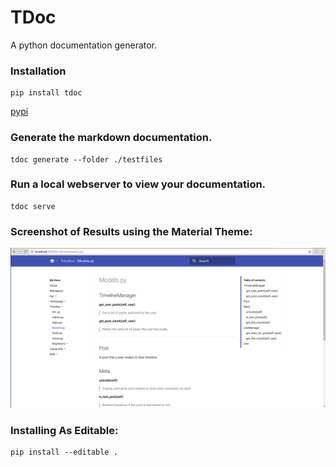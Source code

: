 # TDoc
A python documentation generator.


### Installation

```
pip install tdoc
```
[pypi](https://pypi.python.org/pypi/tdoc)


### Generate the markdown documentation.

```
tdoc generate --folder ./testfiles
```

### Run a local webserver to view your documentation.

```
tdoc serve
```

### Screenshot of Results using the Material Theme:

![Screen Shot](imgs/screenshot.png?raw=true "Screen Shot")


### Installing As Editable:

```
pip install --editable .
```